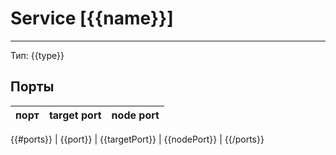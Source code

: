 # Service [{{name}}]
*** 

Тип: {{type}}

## Порты

| порт | target port | node port |
|----|----|----|
{{#ports}}
| {{port}} | {{targetPort}} | {{nodePort}} |
{{/ports}}
